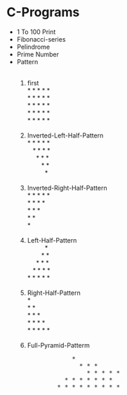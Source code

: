 # C-Programs
 <ul>
	 <li>1 To 100 Print</li>
	 <li>Fibonacci-series</li>
	 <li>Pelindrome</li>
	 <li>Prime Number</li>
	 <li>Pattern</li>
	 <ol><br>
		 <li>first</li>
		 * * * * *<br>
		 * * * * *<br>
		 * * * * *<br>
		 * * * * *<br>
		 * * * * *<br><br>
		 <li>Inverted-Left-Half-Pattern</li>
		 * * * * *<br>
		  &nbsp;&nbsp;   * * * *<br>
		  &nbsp; &nbsp;&nbsp;    * * *<br>
		  &nbsp; &nbsp; &nbsp; &nbsp;      * *<br>
		  &nbsp; &nbsp; &nbsp; &nbsp; &nbsp;       *<br><br>
    		<li>Inverted-Right-Half-Pattern</li>
		 * * * * *<br>
		 * * * * <br>
		 * * *<br>
		 * * <br>
		 *<br><br>
		<li>Left-Half-Pattern</li>
		 &nbsp; &nbsp; &nbsp; &nbsp; &nbsp;       *<br>
		 &nbsp; &nbsp; &nbsp; &nbsp;      * *<br>
		 &nbsp; &nbsp;&nbsp;    * * *<br>
		 &nbsp;&nbsp;   * * * *<br>
		 * * * * *<br><br>
		 <li>Right-Half-Pattern</li>
		 *<br> 
		 * * <br> 
		 * * *<br>
		 * * * * <br>
		 * * * * *<br><br>
		 <li>Full-Pyramid-Patterm</li>
<!--    		 &nbsp;&nbsp;&nbsp;&nbsp;&nbsp;*<br>
   		 &nbsp;&nbsp; * * *<br> 
                 * * * * * <br>
  	         &nbsp;&nbsp;* * * * * * *<br> 
  		 * * * * * * * * *<br> -->
		 <pre>
			*
		      * * * 
    		    * * * * * 
  		  * * * * * * * 
		* * * * * * * * * 
		 </pre>
	 </ol>
 </ul>
